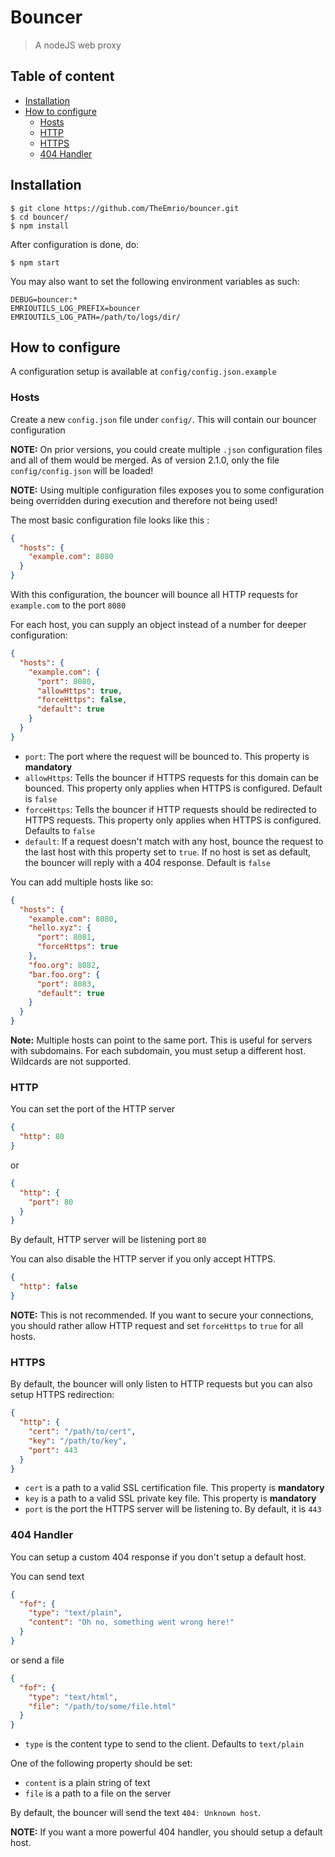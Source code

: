 # Bouncer

> A nodeJS web proxy

## Table of content
- [Installation](#installation)
- [How to configure](#configuration)
  - [Hosts](#configuration-hosts)
  - [HTTP](#configuration-http)
  - [HTTPS](#configuration-https)
  - [404 Handler](#configuration-fof)

<a name="installation"></a>
## Installation

```shell
$ git clone https://github.com/TheEmrio/bouncer.git
$ cd bouncer/
$ npm install
```

After configuration is done, do:

```shell
$ npm start
```

You may also want to set the following environment variables as such:
```
DEBUG=bouncer:*
EMRIOUTILS_LOG_PREFIX=bouncer
EMRIOUTILS_LOG_PATH=/path/to/logs/dir/
```

<a name="configuration"></a>
## How to configure

A configuration setup is available at `config/config.json.example`

<a name="configuration-hosts"></a>
### Hosts

Create a new `config.json` file under `config/`. This will contain our bouncer configuration

**NOTE:** On prior versions, you could create multiple `.json` configuration files and all of them would be merged. As of version 2.1.0, only the file `config/config.json` will be loaded!

**NOTE:** Using multiple configuration files exposes you to some configuration being overridden during execution and therefore not being used!

The most basic configuration file looks like this :
```json
{
  "hosts": {
    "example.com": 8080
  }
}
```

With this configuration, the bouncer will bounce all HTTP requests for `example.com` to the port `8080`

For each host, you can supply an object instead of a number for deeper configuration:
```json
{
  "hosts": {
    "example.com": {
      "port": 8080,
      "allowHttps": true,
      "forceHttps": false,
      "default": true
    }
  }
}
```

- `port`: The port where the request will be bounced to. This property is **mandatory**
- `allowHttps`: Tells the bouncer if HTTPS requests for this domain can be bounced. This property only applies when HTTPS is configured. Default is `false`
- `forceHttps`: Tells the bouncer if HTTP requests should be redirected to HTTPS requests. This property only applies when HTTPS is configured. Defaults to `false`
- `default`: If a request doesn't match with any host, bounce the request to the last host with this property set to `true`. If no host is set as default, the bouncer will reply with a 404 response. Default is `false`

You can add multiple hosts like so:
```json
{
  "hosts": {
    "example.com": 8080,
    "hello.xyz": {
      "port": 8081,
      "forceHttps": true
    },
    "foo.org": 8082,
    "bar.foo.org": {
      "port": 8083,
      "default": true
    }
  }
}
```

**Note:** Multiple hosts can point to the same port. This is useful for servers with subdomains. For each subdomain, you must setup a different host. Wildcards are not supported.

<a name="configuration-http"></a>
### HTTP

You can set the port of the HTTP server

```json
{
  "http": 80
}
```

or

```json
{
  "http": {
    "port": 80
  }
}
```

By default, HTTP server will be listening port `80`

You can also disable the HTTP server if you only accept HTTPS.

```json
{
  "http": false
}
```

**NOTE:** This is not recommended. If you want to secure your connections, you should rather allow HTTP request and set `forceHttps` to `true` for all hosts.

<a name="configuration-https"></a>
### HTTPS

By default, the bouncer will only listen to HTTP requests but you can also setup HTTPS redirection:

```json
{
  "http": {
    "cert": "/path/to/cert",
    "key": "/path/to/key",
    "port": 443
  }
}
```

- `cert` is a path to a valid SSL certification file. This property is **mandatory**
- `key` is a path to a valid SSL private key file. This property is **mandatory**
- `port` is the port the HTTPS server will be listening to. By default, it is `443`

<a name="configuration-fof"></a>
### 404 Handler

You can setup a custom 404 response if you don't setup a default host.

You can send text
```json
{
  "fof": {
    "type": "text/plain",
    "content": "Oh no, something went wrong here!"
  }
}
```

or send a file

```json
{
  "fof": {
    "type": "text/html",
    "file": "/path/to/some/file.html"
  }
}
```

- `type` is the content type to send to the client. Defaults to `text/plain`

One of the following property should be set:
- `content` is a plain string of text
- `file` is a path to a file on the server

By default, the bouncer will send the text `404: Unknown host`.

**NOTE:** If you want a more powerful 404 handler, you should setup a default host.

